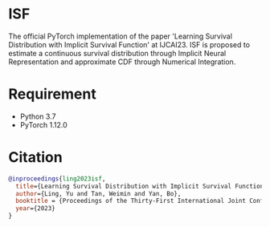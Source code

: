 # ISF
The official PyTorch implementation of the paper 'Learning Survival Distribution with Implicit Survival Function' at IJCAI23. ISF is proposed to estimate a continuous survival distribution through Implicit Neural Representation and approximate CDF through Numerical Integration.

# Requirement

- Python 3.7
- PyTorch 1.12.0

# Citation

```bibtex
@inproceedings{ling2023isf,
  title={Learning Survival Distribution with Implicit Survival Function},
  author={Ling, Yu and Tan, Weimin and Yan, Bo},
  booktitle = {Proceedings of the Thirty-First International Joint Conference on Artificial Intelligence (IJCAI)},
  year={2023}
}
```

